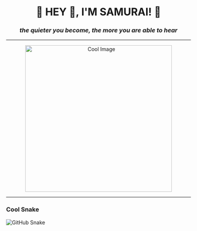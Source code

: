 <h1 align="center">🚀 HEY 👋, I'M SAMURAI! 🚀</h1>
<h3 align="center"><em>the quieter you become, the more you are able to hear</em></h3>

---

<p align="center">
  <img src="![samurai]((https://ibb.co/23bLPv4b))()
" alt="Cool Image" width="400" />
</p>

---

### Cool Snake 

![GitHub Snake](https://raw.githubusercontent.com/sm-ri/sm-ri/output/github-contribution-grid-snake-dark.svg)



